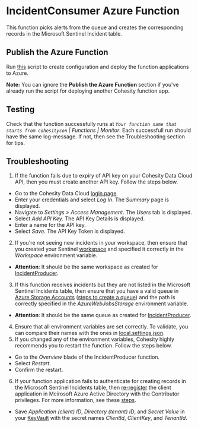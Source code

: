 # IncidentConsumer Azure Function
This function picks alerts from the queue and creates the corresponding records in the Microsoft Sentinel Incident table.

## Publish the Azure Function
Run [this](https://github.com/cohesity/Azure-Sentinel/tree/CohesitySecurity.internal/Solutions/CohesitySecurity/Data%20Connectors/Helios2Sentinel/azuredeploy.json.sh) script to create configuration and deploy the function applications to Azure.

**Note:** You can ignore the **Publish the Azure Function** section if you've already run the script for deploying another Cohesity function app.

## Testing
Check that the function successfully runs at  _``Your function name that starts from cohesitycon`` | Functions | Monitor_. Each successfull run should have the same  log-message. If not, then see the Troubleshooting section for tips.

## Troubleshooting
1. If the function fails due to expiry of API key on your Cohesity Data Cloud API, then you must create another API key. Follow the steps below.
* Go to the Cohesity Data Cloud [login page](https://helios.cohesity.com/login).
* Enter your credentials and select _Log In_. The _Summary_ page is displayed.
* Navigate to _Settings > Access Management_. The _Users_ tab is displayed.
* Select _Add API Key_. The API Key Details is displayed.
* Enter a name for the API key.
* Select _Save_. The API Key Token is displayed.
2. If you're not seeing new incidents in your workspace, then ensure that you created your Sentinel [workspace](https://portal.azure.com/#view/HubsExtension/BrowseResource/resourceType/microsoft.securityinsightsarg%2Fsentinel) and specified it correctly in the _Workspace_ environment variable.
* __Attention__: It should be the same workspace as created for [IncidentProducer](https://github.com/cohesity/Azure-Sentinel/edit/CohesitySecurity.internal/Solutions/CohesitySecurity/Data%20Connectors/Helios2Sentinel/IncidentProducer/readme.md).
3. If this function receives incidents but they are not listed in the Microsoft Sentinel Incidents table, then ensure that you have a valid queue in [Azure Storage Accounts](https://portal.azure.com/#view/HubsExtension/BrowseResource/resourceType/Microsoft.Storage%2FStorageAccounts) ([steps to create a queue](https://learn.microsoft.com/azure/storage/queues/storage-quickstart-queues-portal)) and the path is correctly specified in the _AzureWebJobsStorage_ environment variable.
* __Attention__: It should be the same queue as created for [IncidentProducer](https://github.com/cohesity/Azure-Sentinel/edit/CohesitySecurity.internal/Solutions/CohesitySecurity/Data%20Connectors/Helios2Sentinel/IncidentProducer/readme.md).
4. Ensure that all environment variables are set correctly. To validate, you can compare their names with the ones in [local.settings.json](https://github.com/cohesity/Azure-Sentinel/blob/CohesitySecurity.internal/Solutions/CohesitySecurity/Data%20Connectors/Helios2Sentinel/IncidentConsumer/local.settings.json).
5. If you changed any of the environment variables, Cohesity highly recommends you to restart the function. Follow the steps below.
* Go to the _Overview_ blade of the IncidentProducer function.
* Select _Restart_.
* Confirm the restart.
6. If your function application fails to authenticate for creating records in the Microsoft Sentinel Incidents table, then [re-register](https://portal.azure.com/#view/Microsoft_AAD_IAM/ActiveDirectoryMenuBlade/~/RegisteredApps) the client application in Mcirosoft Azure Active Directory with the Contributor privileges. For more information, see these [steps](https://learn.microsoft.com/azure/healthcare-apis/register-application).
* Save _Application (client) ID_, _Directory (tenant) ID_, and _Secret Value_ in your [KeyVault](https://portal.azure.com/#view/HubsExtension/BrowseResource/resourceType/Microsoft.KeyVault%2Fvaults) with the secret names _ClientId_, _ClientKey_, and _TenantId_.

